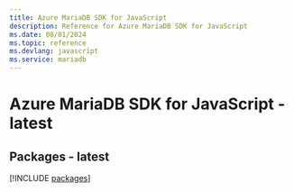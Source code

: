 ```yaml
---
title: Azure MariaDB SDK for JavaScript
description: Reference for Azure MariaDB SDK for JavaScript
ms.date: 08/01/2024
ms.topic: reference
ms.devlang: javascript
ms.service: mariadb
---
```

# Azure MariaDB SDK for JavaScript - latest
## Packages - latest
[!INCLUDE [packages](mariadb-index.md)]
